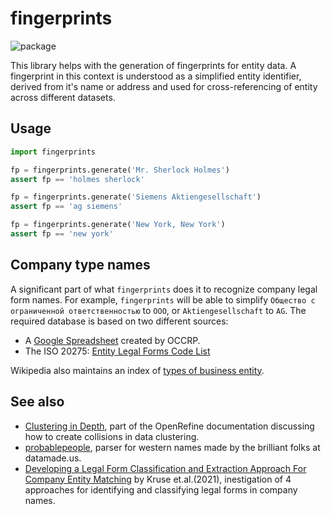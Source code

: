 # fingerprints

![package](https://github.com/opensanctions/fingerprints/workflows/package/badge.svg)

This library helps with the generation of fingerprints for entity data. A fingerprint
in this context is understood as a simplified entity identifier, derived from it's
name or address and used for cross-referencing of entity across different datasets.

## Usage

```python
import fingerprints

fp = fingerprints.generate('Mr. Sherlock Holmes')
assert fp == 'holmes sherlock'

fp = fingerprints.generate('Siemens Aktiengesellschaft')
assert fp == 'ag siemens'

fp = fingerprints.generate('New York, New York')
assert fp == 'new york'
```

## Company type names

A significant part of what `fingerprints` does it to recognize company legal form
names. For example, `fingerprints` will be able to simplify `Общество с ограниченной ответственностью` to `ООО`, or `Aktiengesellschaft` to `AG`. The required database
is based on two different sources:

* A [Google Spreadsheet](https://docs.google.com/spreadsheets/d/1Cw2xQ3hcZOAgnnzejlY5Sv3OeMxKePTqcRhXQU8rCAw/edit?ts=5e7754cf#gid=0) created by OCCRP.
* The ISO 20275: [Entity Legal Forms Code List](https://www.gleif.org/en/about-lei/code-lists/iso-20275-entity-legal-forms-code-list)

Wikipedia also maintains an index of [types of business entity](https://en.wikipedia.org/wiki/Types_of_business_entity).

## See also

* [Clustering in Depth](https://github.com/OpenRefine/OpenRefine/wiki/Clustering-In-Depth), part of the OpenRefine documentation discussing how to create collisions in data clustering.
* [probablepeople](https://github.com/datamade/probablepeople), parser for western names made by the brilliant folks at datamade.us.
* [Developing a Legal Form Classification and Extraction Approach For Company Entity Matching](https://www.tib-op.org/ojs/index.php/bis/article/view/44/190) by Kruse et.al.(2021), inestigation of 4 approaches for identifying and classifying legal forms in company names.

